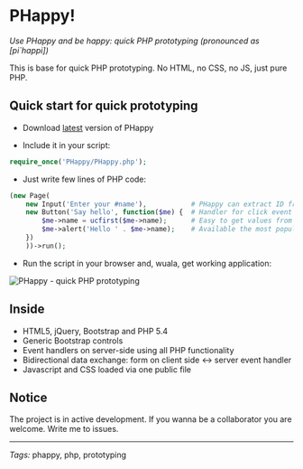 # PHappy!

*Use PHappy and be happy: quick PHP prototyping (pronounced as [pi`happi])*

This is base for quick PHP prototyping. No HTML, no CSS, no JS, just pure PHP.

## Quick start for quick prototyping

- Download [latest](https://github.com/ptrofimov/phappy/zipball/master) version of PHappy

- Include it in your script:

```php
require_once('PHappy/PHappy.php');
```
- Just write few lines of PHP code:

```php
(new Page(
	new Input('Enter your #name'),           # PHappy can extract ID from label
	new Button('Say hello', function($me) {  # Handler for click event (executed on server-side)
		$me->name = ucfirst($me->name);      # Easy to get values from page, easy to set
		$me->alert('Hello ' . $me->name);    # Available the most popular javascript and jQuery functions
	})
	))->run();
```

- Run the script in your browser and, wuala, get working application:

![PHappy - quick PHP prototyping](https://raw.github.com/ptrofimov/phappy/master/example/picture.png)

## Inside

- HTML5, jQuery, Bootstrap and PHP 5.4
- Generic Bootstrap controls
- Event handlers on server-side using all PHP functionality
- Bidirectional data exchange: form on client side <-> server event handler
- Javascript and CSS loaded via one public file

## Notice

The project is in active development. If you wanna be a collaborator you are welcome. Write me to issues.

--------------------------------------------------------
*Tags:* phappy, php, prototyping
